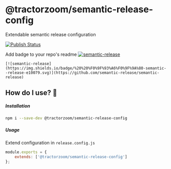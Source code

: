 # @tractorzoom/semantic-release-config

Extendable semantic release configuration

[![Publish Status](https://github.com/TractorZoom/configurations/workflows/publish/badge.svg)](https://github.com/TractorZoom/configurations/actions)

Add badge to your repo's readme
[![semantic-release](https://img.shields.io/badge/%20%20%F0%9F%93%A6%F0%9F%9A%80-semantic--release-e10079.svg)](https://github.com/semantic-release/semantic-release)

```
[![semantic-release](https://img.shields.io/badge/%20%20%F0%9F%93%A6%F0%9F%9A%80-semantic--release-e10079.svg)](https://github.com/semantic-release/semantic-release)
```

## How do I use? :thinking:

##### Installation

```bash
npm i --save-dev @tractorzoom/semantic-release-config
```

##### Usage

Extend configuration in `release.config.js`

```js
module.exports = {
    extends: ['@tractorzoom/semantic-release-config']
};
```

